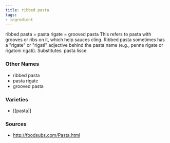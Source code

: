 ```yaml
---
title: ribbed pasta
tags:
- ingredient
---
```

ribbed pasta = pasta rigate = grooved pasta This refers to pasta with grooves or ribs on it, which help sauces cling. Ribbed pasta sometimes has a "rigate" or "rigati" adjective behind the pasta name (e.g., penne rigate or rigatoni rigati). Substitutes: pasta lisce

### Other Names

* ribbed pasta
* pasta rigate
* grooved pasta

### Varieties

* [[pasta]]

### Sources
* http://foodsubs.com/Pasta.html

